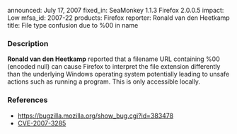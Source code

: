 announced: July 17, 2007
fixed_in: SeaMonkey 1.1.3
          Firefox 2.0.0.5
impact: Low
mfsa_id: 2007-22
products: Firefox
reporter: Ronald van den Heetkamp
title: File type confusion due to %00 in name

<h3>Description</h3>

<p><strong>Ronald van den Heetkamp</strong> reported that a filename URL containing %00 (encoded null) can cause Firefox to interpret the file extension differently than the underlying Windows operating system potentially leading to unsafe actions such as running a program.  This is only accessible locally.</p>

<h3>References</h3>

<ul>
<li><a href="https://bugzilla.mozilla.org/show_bug.cgi?id=383478">
https://bugzilla.mozilla.org/show_bug.cgi?id=383478</a></li>

<li><a class="ex-ref" href="http://nvd.nist.gov/nvd.cfm?cvename=CVE-2007-3285">CVE-2007-3285</a></li>
</ul>



